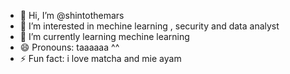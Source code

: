 - 👋 Hi, I’m @shintothemars
- 👀 I’m interested in mechine learning , security and data analyst
- 🌱 I’m currently learning mechine learning
- 😄 Pronouns: taaaaaa ^^
- ⚡ Fun fact: i love matcha and mie ayam

<!---
shintothemars/shintothemars is a ✨  ✨ repository because its `README.md` (this file) appears on your GitHub profile.
You can click the Preview link to take a look at your changes.
--->

